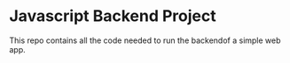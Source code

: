 # Javascript Backend Project

<p>This repo contains all the code needed to run the backendof a simple web app. </p>